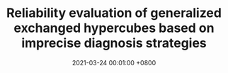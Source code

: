 ---
title:          "Reliability evaluation of generalized exchanged hypercubes based on imprecise diagnosis strategies"
date:           2021-03-24 00:01:00 +0800
selected:       false
pub:            "Parallel Processing Letters,"
pub_date:       "vol. 31, no. 1, p. 2150005, 2021"
cover:          /assets/images/covers/PPL.jpg
authors:
- Hongbin Zhuang
- Sunjian Zheng
- Ximeng Liu
- Cheng-Kuan Lin
- Xiaoyan Li
links:
  Paper: https://www.worldscientific.com/doi/abs/10.1142/S0129626421500055
---